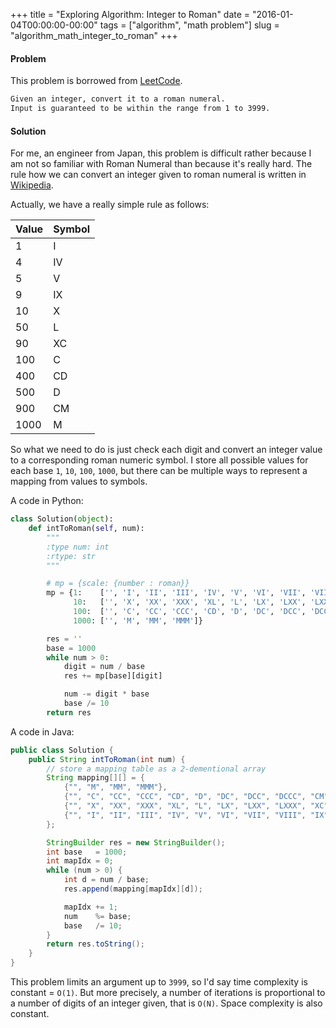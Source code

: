 +++
title = "Exploring Algorithm: Integer to Roman"
date  = "2016-01-04T00:00:00-00:00"
tags  = ["algorithm", "math problem"]
slug  = "algorithm_math_integer_to_roman"
+++

#### Problem
This problem is borrowed from [LeetCode](https://leetcode.com/problems/integer-to-roman/).

```markdown
Given an integer, convert it to a roman numeral.
Input is guaranteed to be within the range from 1 to 3999.
```

#### Solution
For me, an engineer from Japan, this problem is difficult rather because I am not so familiar with Roman Numeral than because it's really hard. The rule how we can convert an integer given to roman numeral is written in [Wikipedia](https://en.wikipedia.org/wiki/Roman_numerals).

Actually, we have a really simple rule as follows:

|Value|Symbol|
|:----|:----|
| 1   |I    |
| 4   |IV   |
| 5   |V    |
| 9   |IX   |
| 10  |X    |
| 50  |L    |
| 90  |XC   |
| 100 |C    |
| 400 |CD   |
| 500 |D    |
| 900 |CM   |
|1000 |M    |

So what we need to do is just check each digit and convert an integer value to a corresponding roman numeric  symbol. I store all possible values for each base `1`, `10`, `100`, `1000`, but there can be multiple ways to represent a mapping from values to symbols.

A code in Python:

```python
class Solution(object):
    def intToRoman(self, num):
        """
        :type num: int
        :rtype: str
        """

        # mp = {scale: {number : roman}}
        mp = {1:    ['', 'I', 'II', 'III', 'IV', 'V', 'VI', 'VII', 'VIII', 'IX'],
              10:   ['', 'X', 'XX', 'XXX', 'XL', 'L', 'LX', 'LXX', 'LXXX', 'XC'],
              100:  ['', 'C', 'CC', 'CCC', 'CD', 'D', 'DC', 'DCC', 'DCCC', 'CM'],
              1000: ['', 'M', 'MM', 'MMM']}

        res = ''
        base = 1000
        while num > 0:
            digit = num / base
            res += mp[base][digit]

            num -= digit * base
            base /= 10
        return res
```

A code in Java:

```java
public class Solution {
    public String intToRoman(int num) {
        // store a mapping table as a 2-dementional array
        String mapping[][] = {
            {"", "M", "MM", "MMM"},
            {"", "C", "CC", "CCC", "CD", "D", "DC", "DCC", "DCCC", "CM"},
            {"", "X", "XX", "XXX", "XL", "L", "LX", "LXX", "LXXX", "XC"},
            {"", "I", "II", "III", "IV", "V", "VI", "VII", "VIII", "IX"},
        };

        StringBuilder res = new StringBuilder();
        int base   = 1000;
        int mapIdx = 0;
        while (num > 0) {
            int d = num / base;
            res.append(mapping[mapIdx][d]);

            mapIdx += 1;
            num    %= base;
            base   /= 10;
        }
        return res.toString();
    }
}
```

 This problem limits an argument up to `3999`, so I'd say time complexity is constant = `O(1)`. But more precisely, a number of iterations is proportional to a number of digits of an integer given, that is `O(N)`. Space complexity is also constant.
